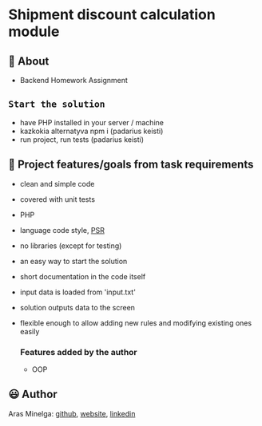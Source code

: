 # Shipment discount calculation module

## 🌟 About

-   Backend Homework Assignment

## `Start the solution`

-   have PHP installed in your server / machine
-   kazkokia alternatyva npm i (padarius keisti)
-   run project, run tests (padarius keisti)

## 🎯 Project features/goals from task requirements

-   clean and simple code
-   covered with unit tests
-   PHP
-   language code style, [PSR](https://www.php-fig.org/psr/)
-   no libraries (except for testing)
-   an easy way to start the solution
-   short documentation in the code itself
-   input data is loaded from 'input.txt'
-   solution outputs data to the screen
-   flexible enough to allow adding new rules and modifying existing ones easily

    ### Features added by the author

    -   OOP

## 😃 Author

Aras Minelga: [github](https://github.com/Dirigentas), [website](https://aras.website/), [linkedin](https://www.linkedin.com/in/aras-minelga/)
